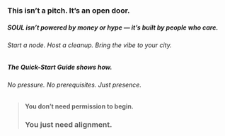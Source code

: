 
### This isn’t a pitch. It’s an open door.

##### SOUL isn’t powered by money or hype — it’s built by people who care.  
###### Start a node. Host a cleanup. Bring the vibe to your city.

##### The Quick-Start Guide shows how.  
###### No pressure. No prerequisites. Just presence.

> #### You don’t need permission to begin.  
> ### You just need alignment.
